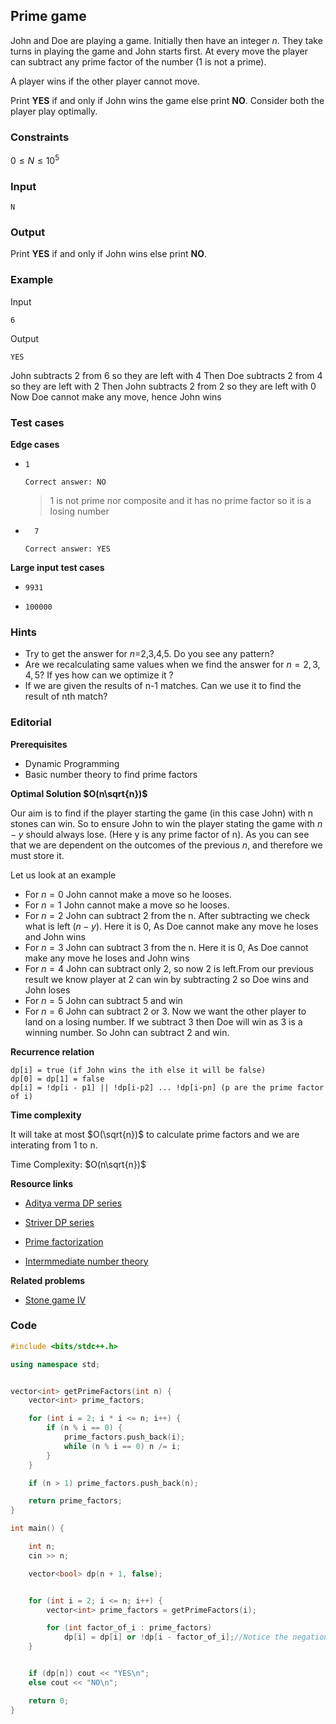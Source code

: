 ## Prime game

John and Doe are playing a game. Initially then have an integer $n$. They take turns in playing the game and John starts first. At every move the player can subtract any prime factor of the number (1 is not a prime).

A player wins if the other player cannot move.

Print **YES** if and only if John wins the game else print **NO**. Consider both the player play optimally.

### Constraints

$0\le N\le{10}^5$

### Input

```
N
```

### Output

Print **YES** if and only if John wins else print **NO**.

### Example

Input

```
6
```

Output

```
YES
```

John subtracts $2$ from $6$ so they are left with $4$
Then Doe subtracts $2$ from $4$ so they are left with $2$
Then John subtracts $2$ from $2$ so they are left with $0$
Now Doe cannot make any move, hence John wins

### Test cases

**Edge cases**

- ```
  1
  ```

  ```
  Correct answer: NO
  ```

  > 1 is not prime nor composite and it has no prime factor so it is a losing number

- ```
    7
  ```

  ```
  Correct answer: YES
  ```

**Large input test cases**

- ```
  9931
  ```

- ```
  100000
  ```

### Hints

- Try to get the answer for $n$=$2$,$3$,$4$,$5$. Do you see any pattern?
- Are we recalculating same values when we find the answer for $n=2,3,4,5$? If yes how can we optimize it ?
- If we are given the results of n-1 matches. Can we use it to find the result of nth match?

### Editorial

**Prerequisites**

- Dynamic Programming
- Basic number theory to find prime factors

**Optimal Solution $O(n\sqrt{n})$**

Our aim is to find if the player starting the game (in this case John) with n stones can win.
So to ensure John to win the player stating the game with $n - y$ should always lose. (Here y is any prime factor of n).
As you can see that we are dependent on the outcomes of the previous $n$, and therefore we must store it.

Let us look at an example

- For $n=0$ John cannot make a move so he looses.
- For $n=1$ John cannot make a move so he looses.
- For $n=2$ John can subtract 2 from the n. After subtracting we check what is left ($n-y$). Here it is 0, As Doe cannot make any move he loses and John wins
- For $n=3$ John can subtract 3 from the n. Here it is 0, As Doe cannot make any move he loses and John wins
- For $n=4$ John can subtract only $2$, so now $2$ is left.From our previous result we know player at 2 can win by subtracting 2 so Doe wins and John loses
- For $n=5$ John can subtract $5$ and win
- For $n=6$ John can subtract $2$ or $3$. Now we want the other player to land on a losing number. If we subtract $3$ then Doe will win as $3$ is a winning number. So John can subtract $2$ and win.

**Recurrence relation**

```
dp[i] = true (if John wins the ith else it will be false)
dp[0] = dp[1] = false
dp[i] = !dp[i - p1] || !dp[i-p2] ... !dp[i-pn] (p are the prime factor of i)
```

**Time complexity**

It will take at most $O(\sqrt{n})$ to calculate prime factors and we are interating from 1 to n.

Time Complexity: $O(n\sqrt{n})$

**Resource links**

- [Aditya verma DP series](https://www.youtube.com/watch?v=nqowUJzG-iM&list=PL_z_8CaSLPWekqhdCPmFohncHwz8TY2Go)

- [Striver DP series](https://www.youtube.com/playlist?list=PLgUwDviBIf0qUlt5H_kiKYaNSqJ81PMMY)

- [Prime factorization](https://www.geeksforgeeks.org/print-all-prime-factors-of-a-given-number/)

- [Intermmediate number theory](https://cp-algorithms.com/#algebra)

**Related problems**

- [Stone game IV](https://leetcode.com/problems/stone-game-iv/)

### Code

```cpp
#include <bits/stdc++.h>

using namespace std;


vector<int> getPrimeFactors(int n) {
	vector<int> prime_factors;

	for (int i = 2; i * i <= n; i++) {
		if (n % i == 0) {
			prime_factors.push_back(i);
			while (n % i == 0) n /= i;
		}
	}

	if (n > 1) prime_factors.push_back(n);

	return prime_factors;
}

int main() {

	int n;
	cin >> n;

	vector<bool> dp(n + 1, false);


	for (int i = 2; i <= n; i++) {
		vector<int> prime_factors = getPrimeFactors(i);

		for (int factor_of_i : prime_factors)
			dp[i] = dp[i] or !dp[i - factor_of_i];//Notice the negation operater here
	}


	if (dp[n]) cout << "YES\n";
	else cout << "NO\n";

    return 0;
}
```
